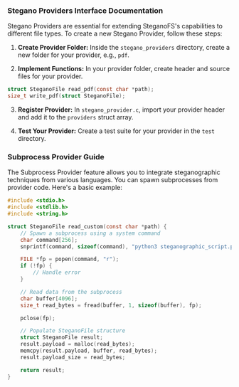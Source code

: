 ### Stegano Providers Interface Documentation

Stegano Providers are essential for extending SteganoFS's capabilities to different file types. To create a new Stegano Provider, follow these steps:

1. **Create Provider Folder:** Inside the `stegano_providers` directory, create a new folder for your provider, e.g., `pdf`.

2. **Implement Functions:** In your provider folder, create header and source files for your provider.

```c
struct SteganoFile read_pdf(const char *path);
size_t write_pdf(struct SteganoFile);
```

3. **Register Provider:** In `stegano_provider.c`, import your provider header and add it to the `providers` struct array.

4. **Test Your Provider:** Create a test suite for your provider in the `test` directory.


### Subprocess Provider Guide

The Subprocess Provider feature allows you to integrate steganographic techniques from various languages. You can spawn subprocesses from provider code. Here's a basic example:

```c
#include <stdio.h>
#include <stdlib.h>
#include <string.h>

struct SteganoFile read_custom(const char *path) {
    // Spawn a subprocess using a system command
    char command[256];
    snprintf(command, sizeof(command), "python3 steganographic_script.py %s", path);

    FILE *fp = popen(command, "r");
    if (!fp) {
        // Handle error
    }

    // Read data from the subprocess
    char buffer[4096];
    size_t read_bytes = fread(buffer, 1, sizeof(buffer), fp);

    pclose(fp);

    // Populate SteganoFile structure
    struct SteganoFile result;
    result.payload = malloc(read_bytes);
    memcpy(result.payload, buffer, read_bytes);
    result.payload_size = read_bytes;

    return result;
}
```